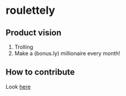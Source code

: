 # roulettely

## Product vision

1. Trolling
2. Make a (bonus.ly) millionaire every month!

## How to contribute

Look [here](https://github.com/nhanphan/roulettely/issues)
